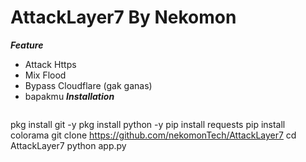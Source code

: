 # AttackLayer7 By Nekomon
***Feature***
- Attack Https
- Mix Flood
- Bypass Cloudflare (gak ganas)
- bapakmu
***Installation***
  ```bash
 pkg install git -y 
 pkg install python -y
 pip install requests
 pip install colorama
 git clone https://github.com/nekomonTech/AttackLayer7
 cd AttackLayer7 
 python app.py
 ```

